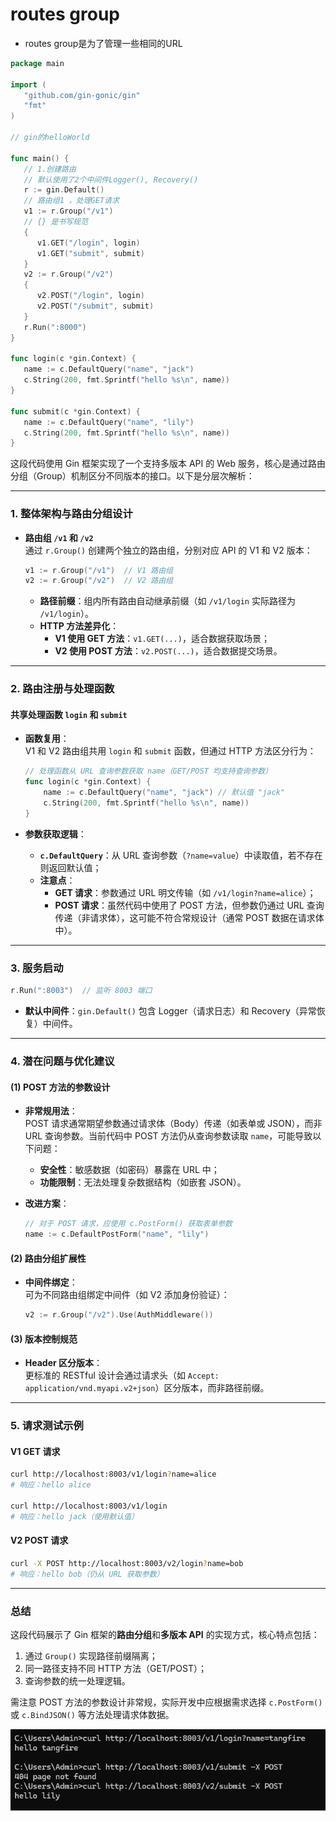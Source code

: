 # routes group

- routes group是为了管理一些相同的URL

```go
package main

import (
   "github.com/gin-gonic/gin"
   "fmt"
)

// gin的helloWorld

func main() {
   // 1.创建路由
   // 默认使用了2个中间件Logger(), Recovery()
   r := gin.Default()
   // 路由组1 ，处理GET请求
   v1 := r.Group("/v1")
   // {} 是书写规范
   {
      v1.GET("/login", login)
      v1.GET("submit", submit)
   }
   v2 := r.Group("/v2")
   {
      v2.POST("/login", login)
      v2.POST("/submit", submit)
   }
   r.Run(":8000")
}

func login(c *gin.Context) {
   name := c.DefaultQuery("name", "jack")
   c.String(200, fmt.Sprintf("hello %s\n", name))
}

func submit(c *gin.Context) {
   name := c.DefaultQuery("name", "lily")
   c.String(200, fmt.Sprintf("hello %s\n", name))
}
```


这段代码使用 Gin 框架实现了一个支持多版本 API 的 Web 服务，核心是通过路由分组（Group）机制区分不同版本的接口。以下是分层次解析：

---

### **1. 整体架构与路由分组设计**
- **路由组 `/v1` 和 `/v2`**  
  通过 `r.Group()` 创建两个独立的路由组，分别对应 API 的 V1 和 V2 版本：
  ```go
  v1 := r.Group("/v1")  // V1 路由组
  v2 := r.Group("/v2")  // V2 路由组
  ```
    - **路径前缀**：组内所有路由自动继承前缀（如 `/v1/login` 实际路径为 `/v1/login`）。
    - **HTTP 方法差异化**：
        - **V1 使用 GET 方法**：`v1.GET(...)`，适合数据获取场景；
        - **V2 使用 POST 方法**：`v2.POST(...)`，适合数据提交场景。

---

### **2. 路由注册与处理函数**
#### **共享处理函数 `login` 和 `submit`**
- **函数复用**：  
  V1 和 V2 路由组共用 `login` 和 `submit` 函数，但通过 HTTP 方法区分行为：
  ```go
  // 处理函数从 URL 查询参数获取 name（GET/POST 均支持查询参数）
  func login(c *gin.Context) {
      name := c.DefaultQuery("name", "jack") // 默认值 "jack"
      c.String(200, fmt.Sprintf("hello %s\n", name))
  }
  ```

- **参数获取逻辑**：
    - **`c.DefaultQuery`**：从 URL 查询参数（`?name=value`）中读取值，若不存在则返回默认值；
    - **注意点**：
        - **GET 请求**：参数通过 URL 明文传输（如 `/v1/login?name=alice`）；
        - **POST 请求**：虽然代码中使用了 POST 方法，但参数仍通过 URL 查询传递（非请求体），这可能不符合常规设计（通常 POST 数据在请求体中）。

---

### **3. 服务启动**
```go
r.Run(":8003")  // 监听 8003 端口
```
- **默认中间件**：`gin.Default()` 包含 Logger（请求日志）和 Recovery（异常恢复）中间件。

---

### **4. 潜在问题与优化建议**
#### **(1) POST 方法的参数设计**
- **非常规用法**：  
  POST 请求通常期望参数通过请求体（Body）传递（如表单或 JSON），而非 URL 查询参数。当前代码中 POST 方法仍从查询参数读取 `name`，可能导致以下问题：
    - **安全性**：敏感数据（如密码）暴露在 URL 中；
    - **功能限制**：无法处理复杂数据结构（如嵌套 JSON）。

- **改进方案**：
  ```go
  // 对于 POST 请求，应使用 c.PostForm() 获取表单参数
  name := c.DefaultPostForm("name", "lily")
  ```

#### **(2) 路由分组扩展性**
- **中间件绑定**：  
  可为不同路由组绑定中间件（如 V2 添加身份验证）：
  ```go
  v2 := r.Group("/v2").Use(AuthMiddleware())
  ```

#### **(3) 版本控制规范**
- **Header 区分版本**：  
  更标准的 RESTful 设计会通过请求头（如 `Accept: application/vnd.myapi.v2+json`）区分版本，而非路径前缀。

---

### **5. 请求测试示例**
#### **V1 GET 请求**
```bash
curl http://localhost:8003/v1/login?name=alice
# 响应：hello alice

curl http://localhost:8003/v1/login
# 响应：hello jack（使用默认值）
```

#### **V2 POST 请求**
```bash
curl -X POST http://localhost:8003/v2/login?name=bob
# 响应：hello bob（仍从 URL 获取参数）
```

---

### **总结**
这段代码展示了 Gin 框架的**路由分组**和**多版本 API** 的实现方式，核心特点包括：
1. 通过 `Group()` 实现路径前缀隔离；
2. 同一路径支持不同 HTTP 方法（GET/POST）；
3. 查询参数的统一处理逻辑。

需注意 POST 方法的参数设计非常规，实际开发中应根据需求选择 `c.PostForm()` 或 `c.BindJSON()` 等方法处理请求体数据。


![img](img.png)